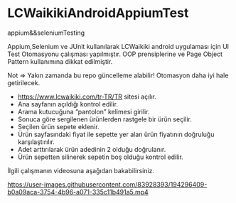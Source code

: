 # LCWaikikiAndroidAppiumTest
appium&amp;&amp;seleniumTesting


Appium,Selenium ve JUnit kullanılarak LCWaikiki android uygulaması için UI Test Otomasyonu çalışması yapılmıştır.
OOP prensiplerine ve Page Object Pattern kullanımına dikkat edilmiştir. 

Not => Yakın zamanda bu repo güncelleme alabilir! Otomasyon daha iyi hale getirilecek.
  

- https://www.lcwaikiki.com/tr-TR/TR sitesi açılır.
- Ana sayfanın açıldığı kontrol edilir.
- Arama kutucuğuna “pantolon” kelimesi girilir.
- Sonuca göre sergilenen ürünlerden rastgele bir ürün seçilir.
- Seçilen ürün sepete eklenir.
- Ürün sayfasındaki fiyat ile sepette yer alan ürün fiyatının doğruluğu karşılaştırılır.
- Adet arttırılarak ürün adedinin 2 olduğu doğrulanır.
- Ürün sepetten silinerek sepetin boş olduğu kontrol edilir.

İlgili çalışmanın videosuna aşağıdan bakabilirsiniz.


https://user-images.githubusercontent.com/83928393/194296409-b0a09aca-3754-4b96-a071-335c11b491a5.mp4

